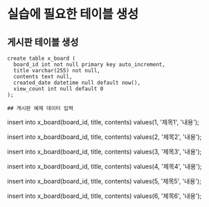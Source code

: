 # 실습에 필요한 테이블 생성

## 게시판 테이블 생성
```
create table x_board (
  board_id int not null primary key auto_increment,
  title varchar(255) not null,
  contents text null,
  created_date datetime null default now(),
  view_count int null default 0
);

## 게시판 예제 데이터 입력
```
insert into x_board(board_id, title, contents)
values(1, '제목1', '내용');

insert into x_board(board_id, title, contents)
values(2, '제목2', '내용');

insert into x_board(board_id, title, contents)
values(3, '제목3', '내용');

insert into x_board(board_id, title, contents)
values(4, '제목4', '내용');

insert into x_board(board_id, title, contents)
values(5, '제목5', '내용');

insert into x_board(board_id, title, contents)
values(6, '제목6', '내용');

```





